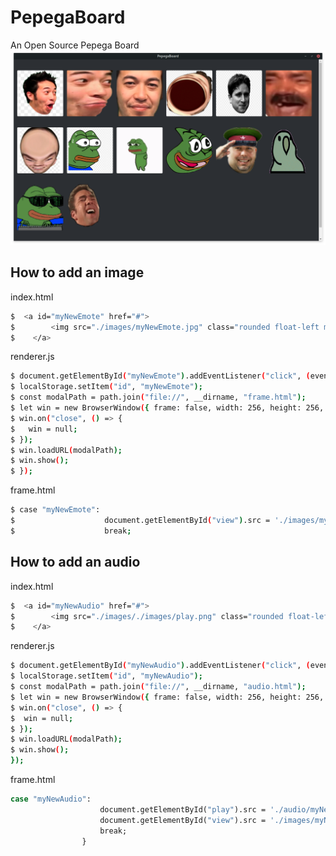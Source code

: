 # PepegaBoard
An Open Source Pepega Board
<img src="https://github.com/d43m0nhLInt3r/PepegaBoard/raw/master/images/PepegaBoard.png">
## How to add an image
index.html
```bash
$  <a id="myNewEmote" href="#">
$        <img src="./images/myNewEmote.jpg" class="rounded float-left mb-5 mr-3" style="width:200px; height:200px;">
$    </a>
```
renderer.js
```bash
$ document.getElementById("myNewEmote").addEventListener("click", (event) => {
$ localStorage.setItem("id", "myNewEmote");
$ const modalPath = path.join("file://", __dirname, "frame.html");
$ let win = new BrowserWindow({ frame: false, width: 256, height: 256, alwaysOnTop: true });
$ win.on("close", () => {
$   win = null;
$ });
$ win.loadURL(modalPath);
$ win.show();
$ });
```
frame.html
```bash
$ case "myNewEmote":
$                    document.getElementById("view").src = './images/myNewEmote.jpg';
$                    break;
```
## How to add an audio
index.html
```bash
$  <a id="myNewAudio" href="#">
$        <img src="./images/./images/play.png" class="rounded float-left mb-5 mr-3" style="width:200px; height:200px;">
$    </a>
```
renderer.js
```bash
$ document.getElementById("myNewAudio").addEventListener("click", (event) => {
$ localStorage.setItem("id", "myNewAudio");
$ const modalPath = path.join("file://", __dirname, "audio.html");
$ let win = new BrowserWindow({ frame: false, width: 256, height: 256, alwaysOnTop: true });
$ win.on("close", () => {
$  win = null;
$ });
$ win.loadURL(modalPath);
$ win.show();
});
```
frame.html
```bash
case "myNewAudio":
                    document.getElementById("play").src = './audio/myNewAudio.mp3';
                    document.getElementById("view").src = './images/myNewAudio.jpg';
                    break;
                }
```
